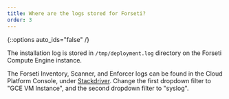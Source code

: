 ```yaml
---
title: Where are the logs stored for Forseti?
order: 3
---
```

{::options auto_ids="false" /}

The installation log is stored in `/tmp/deployment.log` directory on the Forseti 
Compute Engine instance.

The Forseti Inventory, Scanner, and Enforcer logs can be found in the Cloud 
Platform Console, under [Stackdriver](https://console.cloud.google.com/logs/). 
Change the first dropdown filter to "GCE VM Instance", and the second dropdown 
filter to "syslog".
